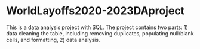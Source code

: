 # WorldLayoffs2020-2023DAproject
This is a data analysis project with SQL. The project contains two parts: 1) data cleaning the table, including removing duplicates, populating null/blank cells, and formatting, 2) data analysis.
